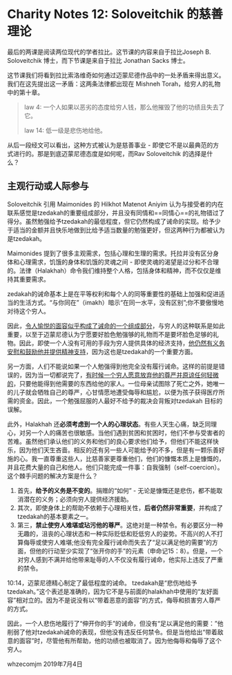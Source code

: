 # Charity Notes 12: Soloveitchik 的慈善理论

最后的两课是阅读两位现代的学者拉比。这节课的内容来自于拉比Joseph B. Soloveitchik 博士，而下节课是来自于拉比 Jonathan Sacks 博士。

这节课我们将看到拉比索洛维奇如何通过迈蒙尼德作品中的一处矛盾来得出意义。我们在这先提出这一矛盾：这两条法律都出现在 Mishneh Torah，给穷人的礼物中的第十章。

> law 4: 一个人如果以恶劣的态度给穷人钱，那么他摧毁了他的功绩且失去了它。
>
> law 14: 低一级是悲伤地给他。

从后一段经文可以看出，这种方式被认为是慈善事业 - 即使它不是以最典范的方式进行的。那是到底迈蒙尼德态度是如何呢，而Rav Soloveitchik 的选择是什么？



## 主观行动或人际参与

Soloveitchik 引用 Maimonides 的 Hilkhot Matenot Aniyim 认为与接受者的内在联系感觉是tzedakah的重要组成部分，并且没有同情和==同情心==的礼物错过了得分。虽然勉强给予tzedakah的最低程度，但它仍然构成了诫命的实现。给予少于适当的金额并且快乐地做到比给予适当数量的勉强更好，但这两种行为都被认为是tzedakah。

Maimonides 提到了很多主观需求，包括心理和生理的需求。托拉并没有区分身体和心理需求，饥饿的身体和饥饿的灵魂之间 - 即使灵魂的渴望是过分和不合理的。法律（Halakhah）命令我们维持整个人格，包括身体和精神，而不仅仅是维持其重要需求。

zedakah的诫命基本上是在平等权利和每个人的同等重要性的基础上加强和促进适当的生活方式。“与你同在”（imakh）暗示“在同一水平，没有区别”;你不要傲慢地对待这个穷人。

因此，<u>令人愉悦的面容似乎构成了诫命的一个组成部分</u>，与穷人的这种联系是如此重要，以至于迈蒙尼德认为宁愿要好脸色勉强够的礼物而不是要坏脸色足够的礼物。因此，即使一个人没有可用的手段为穷人提供具体的经济支持，<u>他仍然有义务安慰和鼓励他并提供精神支持</u>，因为这也是tzedakah的一个重要方面。

另一方面，人们不能说如果一个人勉强得到他完全没有履行诫命。这样的前提是错误的，因为当一切都说完了，<u>有时候一个穷人愿意放弃他的尊严并原谅任何轻微的</u>，只要他能得到他需要的东西给他的家人。一位母亲试图除了死亡之外，她唯一的儿子就会牺牲自己的尊严，心甘情愿地遭受侮辱和尴尬，以便为孩子获得医疗所需的资金。因此，一个勉强屈服的人最好不给予的裁决会背叛对tzedakah 目标的误解。

此外，Halakhah 还**必须考虑到一个人的心理状态**。有些人天生心痛，缺乏同理心，对另一个人的痛苦也很敏感。当他们遇到贫困和贫困时，他们不参与受害者的苦难。虽然他们承认他们的义务和他们的良心要求他们给予，但他们不能这样快乐，因为他们天生吝啬。相反的还有另一些人可能给予的不多，但是有一颗乐善好施的心。我一直尊重这些人，比慈善家更尊重他们，他们的慷慨本质上是慷慨的，并且花费大量的自己和他人。他们只能完成一件事：自我强制（self-coercion）。这个棘手问题的解决方案是什么？

1. 首先，**给予的义务是不变的**。捐赠的“如何” - 无论是慷慨还是悲伤，都不能取消潜在的义务；必须向穷人提供经济援助。
2. 其次，即使身体上的帮助不依赖于心理相关性，**后者仍然非常重要**，并构成了tzedakah的基本要素之一。
3. 第三，**禁止使穷人难堪或玷污他的尊严**。这绝对是一种禁令。有必要区分一种无趣的，沮丧的心理状态和一种实际贬低和贬低穷人的姿势。不高兴的人不打算侮辱或使穷人难堪;他没有完全履行诫命而失去了“足以满足他的需要”的方面，但他的行动至少实现了“张开你的手”的元素（申命记15：8）。但是，一个对穷人感到不满并给他带来耻辱的人不仅没有履行诫命，他实际上违反了严重的禁令。

10:14，迈蒙尼德精心制定了最低程度的诫命。 tzedakah是“悲伤地给予tzedakah。”这个表述是准确的，因为它不是与前面的halakhah中使用的“友好面容”相对立的。因为不是说没有以“带着恶意的面容”的方式，侮辱和损害穷人尊严的方式。

因此，一个人悲伤地履行了“伸开你的手”的诫命，但没有“足以满足他的需要：”他削弱了他对tzedakah诫命的表现，但他没有违反任何禁令。但是当他给出“带着敌意的面容”时，尽管他有所帮助，他的功绩也被取消了。因为他侮辱和侮辱了这个穷人。



whzecomjm
2019年7月4日